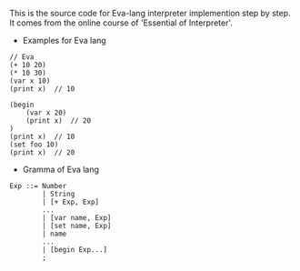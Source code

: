 This is the source code for Eva-lang interpreter implemention step by step.
It comes from the online course of 'Essential of Interpreter'.

* Examples for Eva lang
```
// Eva
(+ 10 20)
(* 10 30)
(var x 10)
(print x)  // 10

(begin
    (var x 20)
    (print x)  // 20
)
(print x)  // 10
(set foo 10)
(print x)  // 20
```

* Gramma of Eva lang
```
Exp ::= Number
        | String
        | [+ Exp, Exp]
        ...
        | [var name, Exp]
        | [set name, Exp]
        | name
        ...
        | [begin Exp...]
        ;
```

